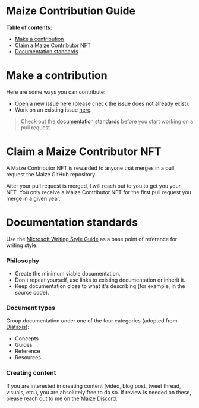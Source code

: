 # Maize Contribution Guide

**Table of contents:**

- [Make a contribution](#make-a-contribution)
- [Claim a Maize Contributor NFT](#claim-a-maize-contributor-nft)
- [Documentation standards](#documentation-standards)

# Make a contribution

Here are some ways you can contribute:

- Open a new issue [here](https://github.com/cobmin/Maize/issues) (please check the issue does not already exist).
- Work on an existing issue [here](https://github.com/cobmin/Maize/issues).

> Check out the [documentation standards](#documentation-standards) before you start working on a pull request.

# Claim a Maize Contributor NFT

A Maize Contributor NFT is rewarded to anyone that merges in a pull request the Maize GitHub repository.

After your pull request is merged, I will reach out to you to get you your NFT. You only receive a Maize Contributor NFT for the first pull request you merge in a given year.

# Documentation standards

Use the [Microsoft Writing Style Guide](https://learn.microsoft.com/en-us/style-guide/welcome/) as a base point of reference for writing style.

### Philosophy

- Create the minimum viable documentation.
- Don't repeat yourself, use links to existing documentation or inherit it.
- Keep documentation close to what it's describing (for example, in the source code).

### Document types

Group documentation under one of the four categories (adopted from [Diátaxis](https://diataxis.fr/)):

- Concepts
- Guides
- Reference
- Resources

### Creating content

If you are interested in creating content (video, blog post, tweet thread, visuals, etc.), you are absolutely free to do so. If review is needed on these, please reach out to me on the [Maize Discord](https://discord.gg/gKxvUjRpvw).
